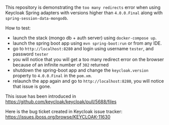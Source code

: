 This repository is demonstrating the `too many redirects` error when using Keycloak Spring adapters with versions higher than `4.0.0.Final` along with `spring-session-data-mongodb`.

How to test: 

 - launch the stack (mongo db + auth server) using `docker-compose up`.
 - launch the spring boot app using `mvn spring-boot:run` or from any IDE.
 - go to `http://localhost:8280` and login using username `tester`, and password `tester`
 - you will notice that you will get a too many redirect error on the browser because of an infinite number of `302` returned 
 - shutdown the spring-boot app and change the `keycloak.version` property to `4.0.0.Final` in the `pom.xm`.
 - relaunch the app again and go to  `http://localhost:8280`, you will notice that issue is gone. 
 
 This issue has been introduced in https://github.com/keycloak/keycloak/pull/5688/files
 
 Here is the bug ticket created in Keycloak issue tracker: https://issues.jboss.org/browse/KEYCLOAK-11630
 

